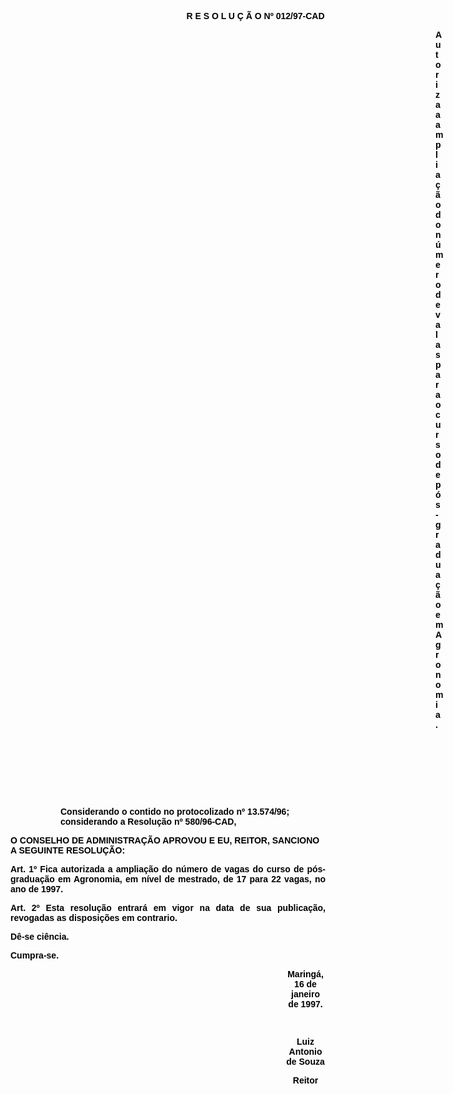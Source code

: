 <BODY TEXT="#000000">

<B><FONT FACE="Arial"><P ALIGN="JUSTIFY"></P><DIR>
<DIR>
<DIR>
<DIR>
<DIR>
<DIR>
<DIR>

<P ALIGN="CENTER">R E S O L U &Ccedil; &Atilde; O Nº 012/97-CAD</P>
<P ALIGN="CENTER"></P><DIR>
<DIR>
<DIR>
<DIR>
<DIR>
<DIR>
<DIR>
<DIR>
<DIR>
<DIR>

<P ALIGN="JUSTIFY">Autoriza a amplia&ccedil;&atilde;o do n&uacute;mero de valas para o curso de p&oacute;s-gradua&ccedil;&atilde;o em Agronomia.</P>
</B>
<P>&nbsp;</P>
<P>&nbsp;</P>
<P>&nbsp;</P><IMG SRC="Image43.gif" WIDTH=62 HEIGHT=19 ALIGN="LEFT"></DIR>
</DIR>
</DIR>
</DIR>
</DIR>
</DIR>
</DIR>
</DIR>
</DIR>
</DIR>
</DIR>
</DIR>
</DIR>
</DIR>
</DIR>

<P>Considerando o contido no protocolizado nº 13.574/96; considerando a Resolu&ccedil;&atilde;o nº 580/96-CAD,</P>
</DIR>
</DIR>

<B><P>O CONSELHO DE ADMINISTRA&Ccedil;&Atilde;O APROVOU E EU, REITOR, SANCIONO A SEGUINTE RESOLU&Ccedil;&Atilde;O:</P>
</B>
<B><P ALIGN="JUSTIFY">Art. 1º  </B>Fica autorizada a amplia&ccedil;&atilde;o do n&uacute;mero de vagas do curso de p&oacute;s-gradua&ccedil;&atilde;o em Agronomia, em n&iacute;vel de mestrado, de 17 para 22 vagas, no ano de 1997.</P>
<B><P ALIGN="JUSTIFY">Art. 2º  </B>Esta resolu&ccedil;&atilde;o entrar&aacute; em vigor na data de sua publica&ccedil;&atilde;o, revogadas as disposi&ccedil;&otilde;es em contrario.</P>
<P ALIGN="JUSTIFY">D&ecirc;-se ci&ecirc;ncia.</P>
<P ALIGN="JUSTIFY">Cumpra-se.</P>
<DIR>
<DIR>
<DIR>
<DIR>
<DIR>
<DIR>
<DIR>
<DIR>
<DIR>
<DIR>
<DIR>

<P ALIGN="CENTER">Maring&aacute;, 16 de janeiro de 1997.</P>
<P ALIGN="CENTER"></P>
<P ALIGN="CENTER">&nbsp;</P>
<P ALIGN="CENTER">Luiz Antonio de Souza</P>
<B><P ALIGN="CENTER">Reitor</P>
</B></DIR>
</DIR>
</DIR>
</DIR>
</DIR>
</DIR>
</DIR>
</DIR>
</DIR>
</DIR>
</DIR>

<P>&#9;&#9;&#9;&#9;</P>
<P>&nbsp;</P>
</FONT><P>&nbsp;</P></BODY>
